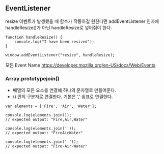## EventListener

resize 이벤트가 발생했을 때 함수가 작동하길 원한다면 addEventListener 인자에 handleResize()가 아닌 handleResize로 넣어줘야 한다.

```
function handleResize() {
    console.log("I have been resized");
}

window.addEventListener("resize", handleResize);
```

모든 Event Name
https://developer.mozilla.org/en-US/docs/Web/Events

### Array.prototypejoin()
- 배열의 모든 요소를 연결해 하나의 문자열로 만들어준다.
- () 안의 구분자로 연결한다. 기본은 ',' 쉼표로 연결한다.
```
var elements = ['Fire', 'Air', 'Water'];

console.log(elements.join());
// expected output: "Fire,Air,Water"

console.log(elements.join(''));
// expected output: "FireAirWater"

console.log(elements.join('-'));
// expected output: "Fire-Air-Water"
```